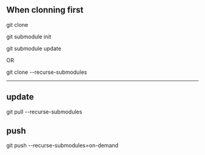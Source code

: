 

## When clonning first

git clone

git submodule init

git submodule update


OR

git clone --recurse-submodules

--- 

## update

git pull --recurse-submodules


## push

git push --recurse-submodules=on-demand
